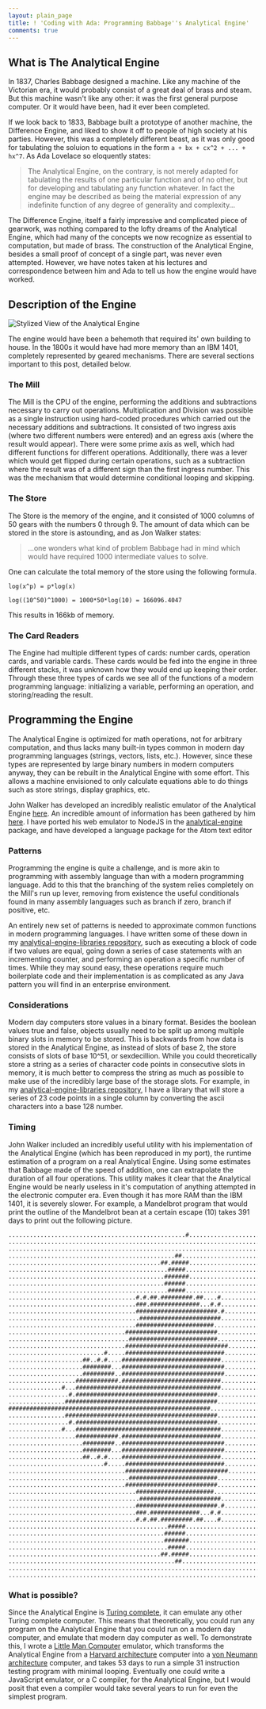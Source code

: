 ```yaml
---
layout: plain_page
title: ! 'Coding with Ada: Programming Babbage''s Analytical Engine'
comments: true
---
```

## What is The Analytical Engine

In 1837, Charles Babbage designed a machine. Like any machine of the Victorian era, it would probably consist of a great deal of brass and steam. But this machine wasn't like any other: it was the first general purpose computer. Or it would have been, had it ever been completed.

If we look back to 1833, Babbage built a prototype of another machine, the Difference Engine, and liked to show it off to people of high society at his parties. However, this was a completely different beast, as it was only good for tabulating the soluion to equations in the form `a + bx + cx^2 + ... + hx^7`. As Ada Lovelace so eloquently states:

<blockquote>
The Analytical Engine, on the contrary, is not merely adapted for tabulating the results of one particular function and of no other, but for developing and tabulating any function whatever. In fact the engine may be described as being the material expression of any indefinite function of any degree of generality and complexity&#8230;
</blockquote>

The Difference Engine, itself a fairly impressive and complicated piece of gearwork, was nothing compared to the lofty dreams of the Analytical Engine, which had many of the concepts we now recognize as essential to computation, but made of brass. The construction of the Analytical Engine, besides a small proof of concept of a single part, was never even attempted. However, we have notes taken at his lectures and correspondence between him and Ada to tell us how the engine would have worked.

## Description of the Engine

![Stylized View of the Analytical Engine](/images/analyticalengine.jpg)

The engine would have been a behemoth that required its' own building to house. In the 1800s it would have had more memory than an IBM 1401, completely represented by geared mechanisms. There are several sections important to this post, detailed below.

### The Mill

The Mill is the CPU of the engine, performing the additions and subtractions necessary to carry out operations. Multiplication and Division was possible as a single instruction using hard-coded procedures which carried out the necessary additions and subtractions. It consisted of two ingress axis (where two different numbers were entered) and an egress axis (where the result would appear). There were some prime axis as well, which had different functions for different operations. Additionally, there was a lever which would get flipped during certain operations, such as a subtraction where the result was of a different sign than the first ingress number. This was the mechanism that would determine conditional looping and skipping.

### The Store

The Store is the memory of the engine, and it consisted of 1000 columns of 50 gears with the numbers 0 through 9. The amount of data which can be stored in the store is astounding, and as Jon Walker states:

<blockquote>
&#8230;one wonders what kind of problem Babbage had in mind which would have required 1000 intermediate values to solve.
</blockquote>

One can calculate the total memory of the store using the following formula.

```
log(x^p) = p*log(x)

log((10^50)^1000) = 1000*50*log(10) = 166096.4047
```

This results in 166kb of memory.

### The Card Readers

The Engine had multiple different types of cards: number cards, operation cards, and variable cards. These cards would be fed into the engine in three different stacks, it was unknown how they would end up keeping their order. Through these three types of cards we see all of the functions of a modern programming language: initializing a variable, performing an operation, and storing/reading the result.

## Programming the Engine

The Analytical Engine is optimized for math operations, not for arbitrary computation, and thus lacks many built-in types common in modern day programming languages (strings, vectors, lists, etc.). However, since these types are represented by large binary numbers in modern computers anyway, they can be rebuilt in the Analytical Engine with some effort. This allows a machine envisioned to only calculate equations able to do things such as store strings, display graphics, etc.

John Walker has developed an incredibly realistic emulator of the Analytical Engine [here](http://fourmilab.ch/babbage/emulator.html). An incredible amount of information has been gathered by him [here](http://fourmilab.ch/babbage/contents.html). I have ported his web emulator to NodeJS in the [analytical-engine](https://www.npmjs.com/package/analytical-engine) package, and have developed a language package for the Atom text editor

### Patterns

Programming the engine is quite a challenge, and is more akin to programming with assembly language than with a modern programming language. Add to this that the branching of the system relies completely on the Mill's run up lever, removing from existence the useful conditionals found in many assembly languages such as branch if zero, branch if positive, etc.

An entirely new set of patterns is needed to approximate common functions in modern programming languages. I have written some of these down in my [analytical-engine-libraries repository](https://github.com/cakenggt/analytical-engine-libraries/blob/master/notes.md), such as executing a block of code if two values are equal, going down a series of case statements with an incrementing counter, and performing an operation a specific number of times. While they may sound easy, these operations require much boilerplate code and their implementation is as complicated as any Java pattern you will find in an enterprise environment.

### Considerations

Modern day computers store values in a binary format. Besides the boolean values true and false, objects usually need to be split up among multiple binary slots in memory to be stored. This is backwards from how data is stored in the Analytical Engine, as instead of slots of base 2, the store consists of slots of base 10^51, or sexdecillion. While you could theoretically store a string as a series of character code points in consecutive slots in memory, it is much better to compress the string as much as possible to make use of the incredibly large base of the storage slots. For example, in my [analytical-engine-libraries repository](https://github.com/cakenggt/analytical-engine-libraries/blob/master/notes.md), I have a library that will store a series of 23 code points in a single column by converting the ascii characters into a base 128 number.

### Timing

John Walker included an incredibly useful utility with his implementation of the Analytical Engine (which has been reproduced in my port), the runtime estimation of a program on a real Analytical Engine. Using some estimates that Babbage made of the speed of addition, one can extrapolate the duration of all four operations. This utility makes it clear that the Analytical Engine would be nearly useless in it's computation of anything attempted in the electronic computer era. Even though it has more RAM than the IBM 1401, it is severely slower. For example, a Mandelbrot program that would print the outline of the Mandelbrot bean at a certain escape (10) takes 391 days to print out the following picture.

```
..................................................#........................
...........................................................................
...........................................................................
...............................................##..........................
...........................................##.#####........................
.............................................#####.........................
............................................#######........................
............................................######.........................
.............................................#####.........................
....................................#.#.##.#########.##....#...............
....................................###.##############...#.#...............
....................................#######################.#..............
.....................................#######################...............
....................................######################.................
.................................##########################................
..................................#########################................
.................................#############################.............
...........................#.....############################..............
.....................##..#.#....############################...............
.....................########...#############################..............
.....................#########..#############################..............
...................############.############################...............
...............#...#########################################...............
.................#.########################################................
................###########################################................
#########################################################..................
................###########################################................
.................#.########################################................
...............#...#########################################...............
...................############.############################...............
.....................#########..#############################..............
.....................########...#############################..............
.....................##..#.#....############################...............
...........................#.....############################..............
.................................#############################.............
..................................#########################................
.................................##########################................
....................................######################.................
.....................................#######################...............
....................................#######################.#..............
....................................###.##############...#.#...............
....................................#.#.##.#########.##....#...............
.............................................#####.........................
............................................######.........................
............................................#######........................
.............................................#####.........................
...........................................##.#####........................
...............................................##..........................
...........................................................................
...........................................................................
```

### What is possible?

Since the Analytical Engine is [Turing complete](https://en.wikipedia.org/wiki/Turing_completeness), it can emulate any other Turing complete computer. This means that theoretically, you could run any program on the Analytical Engine that you could run on a modern day computer, and emulate that modern day computer as well. To demonstrate this, I wrote a [Little Man Computer](https://en.wikipedia.org/wiki/Little_man_computer) emulator, which transforms the Analytical Engine from a [Harvard architecture](https://en.wikipedia.org/wiki/Harvard_architecture) computer into a [von Neumann architecture](https://en.wikipedia.org/wiki/Von_Neumann_architecture) computer, and takes 53 days to run a simple 31 instruction testing program with minimal looping. Eventually one could write a JavaScript emulator, or a C compiler, for the Analytical Engine, but I would posit that even a compiler would take several years to run for even the simplest program.
